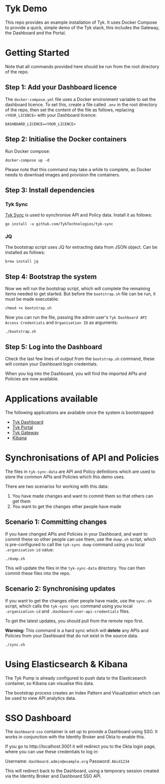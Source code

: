 # Tyk Demo

This repo provides an example installation of Tyk. It uses Docker Compose to provide a quick, simple demo of the Tyk stack, this includes the Gateway, the Dashboard and the Portal.

# Getting Started

Note that all commands provided here should be run from the root directory of the repo.

## Step 1: Add your Dashboard licence

The `docker-compose.yml` file uses a Docker environment variable to set the dashboard licence. To set this, create a file called `.env` in the root directory of the repo, then set the content of the file as follows, replacing `<YOUR_LICENCE>` with your Dashboard licence:

```
DASHBOARD_LICENCE=<YOUR_LICENCE>
```

## Step 2: Initialise the Docker containers

Run Docker compose:

```
docker-compose up -d
```

Please note that this command may take a while to complete, as Docker needs to download images and provision the containers.

## Step 3: Install dependencies

### Tyk Sync

[Tyk Sync](https://tyk.io/docs/advanced-configuration/manage-multiple-environments/tyk-sync/) is used to synchronise API and Policy data. Install it as follows:

```
go install -u github.com/TykTechnologies/tyk-sync
```

### JQ

The bootstrap script uses JQ for extracting data from JSON object. Can be installed as follows:

```
brew install jq
```

## Step 4: Bootstrap the system

Now we will run the bootstrap script, which will complete the remaining items needed to get started. But before the `bootstrap.sh` file can be run, it must be made executable:

```
chmod +x bootstrap.sh
```

Now you can run the file, passing the admin user's `Tyk Dashboard API Access Credentials` and `Organisation ID` as arguments:

```
./bootstrap.sh
```

## Step 5: Log into the Dashboard

Check the last few lines of output from the `bootstrap.sh` command, these will contain your Dashboard login credentials.

When you log into the Dashboard, you will find the imported APIs and Policies are now available.

# Applications available

The following applications are available once the system is bootstrapped:

- [Tyk Dashboard](http://localhost:3000)
- [Tyk Portal](http://localhost:3000/portal)
- [Tyk Gateway](http://localhost:8080)
- [Kibana](http://localhost:5601)

# Synchronisations of API and Policies

The files in `tyk-sync-data` are API and Policy definitions which are used to store the common APIs and Policies which this demo uses.

There are two scenarios for working with this data:

1. You have made changes and want to commit them so that others can get them
2. You want to get the changes other people have made

## Scenario 1: Committing changes

If you have changed APIs and Policies in your Dashboard, and want to commit these so other people can use them, use the `dump.sh` script, which is pre-configured to call the `tyk-sync dump` command using you local `.organisation-id` value:

```
./dump.sh
```

This will update the files in the `tyk-sync-data` directory. You can then commit these files into the repo.

## Scenario 2: Synchronising updates

If you want to get the changes other people have made, use the `sync.sh` script, which calls the `tyk-sync sync` command using you local `.organisation-id` and `.dashboard-user-api-credentials` files.

To get the latest updates, you should pull from the remote repo first.

**Warning:** This command is a hard sync which will **delete** any APIs and Policies from your Dashboard that do not exist in the source data.

```
./sync.sh
```

# Using Elasticsearch & Kibana

The Tyk Pump is already configured to push data to the Elasticsearch container, so Kibana can visualise this data.

The bootstrap process creates an Index Pattern and Visualization which can be used to view API analytics data.

# SSO Dashboard

The `dashboard-sso` container is set up to provide a Dashboard using SSO. It works in conjunction with the Identity Broker and Okta to enable this.

If you go to http://localhost:3001 it will redirect you to the Okta login page, where you can use these credentials to log in:

Username: `dashboard.admin@example.org`
Password: `Abcd1234`

This will redirect back to the Dashboard, using a temporary session created via the Identity Broker and Dashboard SSO API.